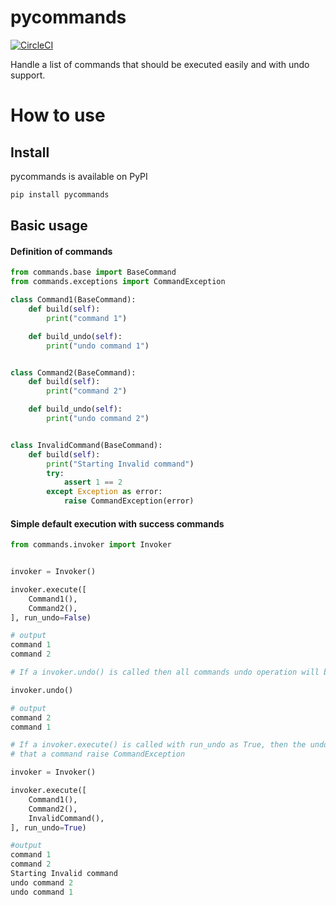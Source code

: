 # pycommands
[![CircleCI](https://circleci.com/gh/rafaelcassau/pycommands.svg?style=svg)](https://circleci.com/gh/rafaelcassau/pycommands)

Handle a list of commands that should be executed easily and with undo support.

# How to use

## Install
pycommands is available on PyPI

```bash
pip install pycommands
```

## Basic usage
#### Definition of commands
```python
from commands.base import BaseCommand
from commands.exceptions import CommandException

class Command1(BaseCommand):
    def build(self):
        print("command 1")

    def build_undo(self):
        print("undo command 1")


class Command2(BaseCommand):
    def build(self):
        print("command 2")

    def build_undo(self):
        print("undo command 2")


class InvalidCommand(BaseCommand):
    def build(self):
        print("Starting Invalid command")
        try:
            assert 1 == 2
        except Exception as error:
            raise CommandException(error)
```

#### Simple default execution with success commands

```python
from commands.invoker import Invoker


invoker = Invoker()

invoker.execute([
    Command1(),
    Command2(),
], run_undo=False)

# output
command 1
command 2

# If a invoker.undo() is called then all commands undo operation will be done in the LIFO order.

invoker.undo()

# output
command 2
command 1

# If a invoker.execute() is called with run_undo as True, then the undo operation will be done always
# that a command raise CommandException

invoker = Invoker()

invoker.execute([
    Command1(),
    Command2(),
    InvalidCommand(),
], run_undo=True)

#output
command 1
command 2
Starting Invalid command
undo command 2
undo command 1
```
